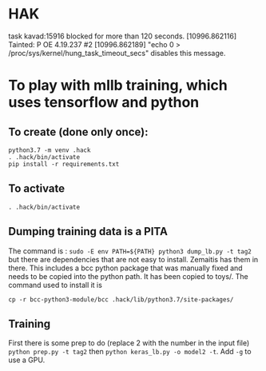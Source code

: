 # HAK


task kavad:15916 blocked for more than 120 seconds.
[10996.862116]       Tainted: P           OE     4.19.237 #2
[10996.862189] "echo 0 > /proc/sys/kernel/hung_task_timeout_secs" disables this message.



# To play with mllb training, which uses tensorflow and python


## To create (done only once):

```
python3.7 -m venv .hack
. .hack/bin/activate
pip install -r requirements.txt
```

## To activate
`. .hack/bin/activate`


## Dumping training data is a PITA

The command is :
`sudo -E env PATH=${PATH} python3 dump_lb.py -t tag2`
but there are dependencies that are not easy to install. Zemaitis has them in there.
This includes a bcc python package that was manually fixed and needs to be copied into
the python path. It has been copied to toys/. The command used to install it is

`cp -r bcc-python3-module/bcc .hack/lib/python3.7/site-packages/`

## Training

First there is some prep to do (replace 2 with the number in the input file)
`python prep.py -t tag2`
then
`python keras_lb.py -o model2 -t`.
Add `-g` to use a GPU.


